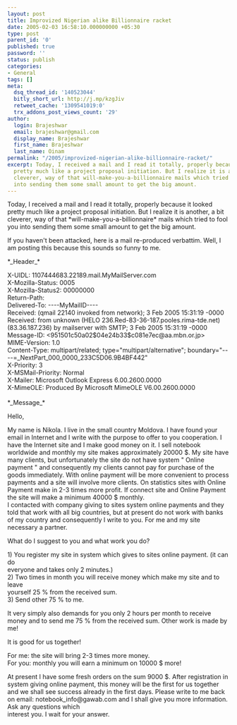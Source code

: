 ```yaml
---
layout: post
title: Improvized Nigerian alike Billionnaire racket
date: 2005-02-03 16:58:10.000000000 +05:30
type: post
parent_id: '0'
published: true
password: ''
status: publish
categories:
- General
tags: []
meta:
  dsq_thread_id: '140523044'
  bitly_short_url: http://j.mp/kzgJiv
  retweet_cache: '1309541019:0'
  trx_addons_post_views_count: '29'
author:
  login: Brajeshwar
  email: brajeshwar@gmail.com
  display_name: Brajeshwar
  first_name: Brajeshwar
  last_name: Oinam
permalink: "/2005/improvized-nigerian-alike-billionnaire-racket/"
excerpt: Today, I received a mail and I read it totally, properly because it looked
  pretty much like a project proposal initiation. But I realize it is another, a bit
  cleverer, way of that will-make-you-a-billionnaire mails which tried to fool you
  into sending them some small amount to get the big amount.
---
```

<p>Today, I received a mail and I read it totally, properly because it looked pretty much like a project proposal initiation. But I realize it is another, a bit cleverer, way of that *will-make-you-a-billionnaire* mails which tried to fool you into sending them some small amount to get the big amount.</p>
<p>If you haven't been attacked, here is a mail re-produced verbattim. Well, I am posting this because this sounds so funny to me.</p>
<p>*_Header_*</p>
<p>X-UIDL:  1107444683.22189.mail.MyMailServer.com<br />
X-Mozilla-Status: 0005<br />
X-Mozilla-Status2: 00000000<br />
Return-Path:   <faisal@aa.mbn.or.jp><br />
Delivered-To:   ----MyMailID----<br />
Received:   (qmail 22140 invoked from network); 3 Feb 2005 15:31:19 -0000<br />
Received:   from unknown (HELO 236.Red-83-36-187.pooles.rima-tde.net) (83.36.187.236)  by mailserver with SMTP; 3 Feb 2005 15:31:19 -0000<br />
Message-ID:    <951501c50a02$04e24b33$c081e7ec@aa.mbn.or.jp><br />
MIME-Version:    1.0<br />
Content-Type:    multipart/related;    type="multipart/alternative";    boundary="----=_NextPart_000_0000_233C5D06.9B4BF442"<br />
X-Priority: 3<br />
X-MSMail-Priority:   Normal<br />
X-Mailer:  Microsoft Outlook Express 6.00.2600.0000<br />
X-MimeOLE:    Produced By Microsoft MimeOLE V6.00.2600.0000<br />
<!--more--><br />
*_Message_*</p>
<p>Hello,</p>
<p>My name is Nikola. I live in the small country Moldova. I have found your email in Internet and I write with the purpose to offer to you cooperation. I have the Internet site and I make good money on it. I sell notebook worldwide and monthly my site makes approximately 20000 $. My site have many clients, but unfortunately the site do not have system " Online payment " and consequently my clients cannot pay for purchase of the goods immediately. With online payment will be more convenient to process payments and a site will involve more clients. On statistics sites with Online Payment make in 2-3 times more profit. If connect site and Online Payment the site will make a minimum 40000 $ monthly.<br />
I contacted with company giving to sites system online payments and they told that work with all big countries, but at present do not work with banks of my country and consequently I write to you. For me and my site necessary a partner.</p>
<p>What do I suggest to you and what work you do?</p>
<p>1) You register my site in system which gives to sites online payment. (it can do<br />
everyone and takes only 2 minutes.)<br />
2) Two times in month you will receive money which make my site and to leave<br />
yourself 25 % from the received sum.<br />
3) Send other 75 % to me.</p>
<p>It very simply also demands for you only 2 hours per month to receive money and to send me 75 % from the received sum. Other work is made by me!</p>
<p>It is good for us together!</p>
<p>For me: the site will bring 2-3 times more money.<br />
For you: monthly you will earn a minimum on 10000 $ more!</p>
<p>At present I have some fresh orders on the sum 9000 $. After registration in system giving online payment, this money will be the first for us together and we shall see success already in the first days. Please write to me back on email: notebook_info@gawab.com and I shall give you more information. Ask any questions which<br />
interest you. I wait for your answer.</p>
